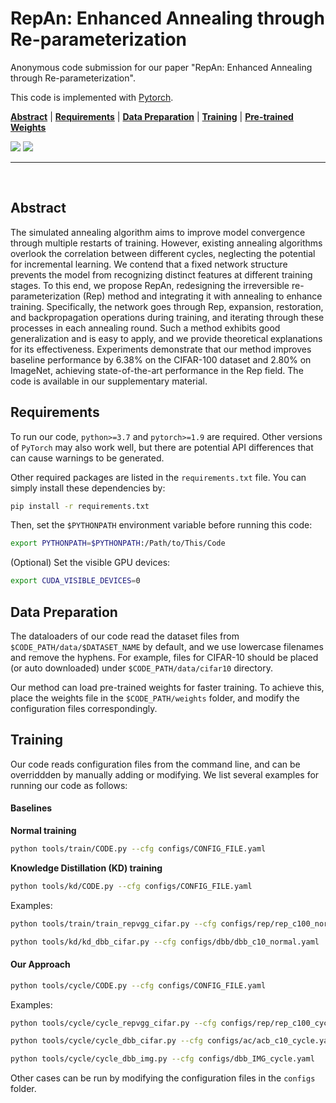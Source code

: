# RepAn: Enhanced Annealing through Re-parameterization

Anonymous code submission for our paper "RepAn: Enhanced Annealing through Re-parameterization".

This code is implemented with [Pytorch](https://github.com/pytorch/pytorch).


[**Abstract**](#abstract) | [**Requirements**](#requirements) | [**Data Preparation**](#data-preparation) | [**Training**](#training) | [**Pre-trained Weights**](#pre-trained-weights)

<p>
<img src="https://img.shields.io/badge/Python-%3E%3D3.7-blue">
<img src="https://img.shields.io/badge/PyTorch-1.9-informational">
</p>

---


<br>



## Abstract

The simulated annealing algorithm aims to improve model convergence through multiple restarts of training. However, existing annealing algorithms overlook the correlation between different cycles, neglecting the potential for incremental learning. We contend that a fixed network structure prevents the model from recognizing distinct features at different training stages. To this end, we propose RepAn, redesigning the irreversible re-parameterization (Rep) method and integrating it with annealing to enhance training. Specifically, the network goes through Rep, expansion, restoration, and backpropagation operations during training, and iterating through these processes in each annealing round. Such a method exhibits good generalization and is easy to apply, and we provide theoretical explanations for its effectiveness. Experiments demonstrate that our method improves baseline performance by $6.38\%$ on the CIFAR-100 dataset and $2.80\%$ on ImageNet, achieving state-of-the-art performance in the Rep field. The code is available in our supplementary material.


## Requirements

To run our code, `python>=3.7` and `pytorch>=1.9` are required. Other versions of `PyTorch` may also work well, but there are potential API differences that can cause warnings to be generated.

Other required packages are listed in the `requirements.txt` file. You can simply install these dependencies by:

```bash
pip install -r requirements.txt
```

Then, set the `$PYTHONPATH` environment variable before running this code:

```bash
export PYTHONPATH=$PYTHONPATH:/Path/to/This/Code
```

(Optional) Set the visible GPU devices:

```bash
export CUDA_VISIBLE_DEVICES=0
```


## Data Preparation

The dataloaders of our code read the dataset files from `$CODE_PATH/data/$DATASET_NAME` by default, and we use lowercase filenames and remove the hyphens. For example, files for CIFAR-10 should be placed (or auto downloaded) under `$CODE_PATH/data/cifar10` directory.

Our method can load pre-trained weights for faster training. To achieve this, place the weights file in the `$CODE_PATH/weights` folder, and modify the configuration files correspondingly.


## Training

Our code reads configuration files from the command line, and can be overriddden by manually adding or modifying. We list several examples for running our code as follows:

#### Baselines

**Normal training** 

```bash
python tools/train/CODE.py --cfg configs/CONFIG_FILE.yaml
```


**Knowledge Distillation (KD) training** 

```bash
python tools/kd/CODE.py --cfg configs/CONFIG_FILE.yaml
```


Examples:

```bash
python tools/train/train_repvgg_cifar.py --cfg configs/rep/rep_c100_normal.yaml
```

```bash
python tools/kd/kd_dbb_cifar.py --cfg configs/dbb/dbb_c10_normal.yaml
```

#### Our Approach

```bash
python tools/cycle/CODE.py --cfg configs/CONFIG_FILE.yaml
```


Examples:

```bash
python tools/cycle/cycle_repvgg_cifar.py --cfg configs/rep/rep_c100_cycle.yaml
```

```bash
python tools/cycle/cycle_dbb_cifar.py --cfg configs/ac/acb_c10_cycle.yaml
```

```bash
python tools/cycle/cycle_dbb_img.py --cfg configs/dbb_IMG_cycle.yaml
```

Other cases can be run by modifying the configuration files in the `configs` folder.
